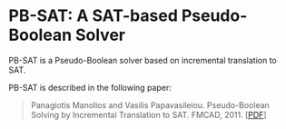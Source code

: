 # PB-SAT: A SAT-based Pseudo-Boolean Solver

PB-SAT is a Pseudo-Boolean solver based on incremental translation to
SAT.

PB-SAT is described in the following paper:

> Panagiotis Manolios and Vasilis Papavasileiou. Pseudo-Boolean
> Solving by Incremental Translation to SAT. FMCAD, 2011.
> \[[PDF](https://github.com/vasilisp/pub/raw/master/fmcad-2011.pdf)\]
